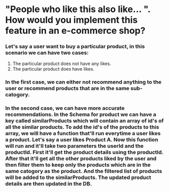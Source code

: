 # "People who like this also like... ". How would you implement this feature in an e-commerce shop?

### Let's say a user want to buy a particular product, in this scenario we can have two cases:
1. The particular product does not have any likes.
2. The particular product does have likes.
### In the first case, we can either not recommend anything to the user or recommend products that are in the same sub-catogory. 
### In the second case, we can have more accurate recommendations. In the Schema for product we can have a key called similarProducts which will contain an array of id's of all the similar products. To add the id's of the products to this array, we will have a function that'll run everytime a user likes a product. Let's say a user likes Product A. Now this function will run and it'll take two parameters the userId and the productId. First it'll get the product details using the productId. After that it'll get all the other products liked by the user and then filter them to keep only the products which are in the same catogory as the product. And the filtered list of products will be added to the similarProducts. The updated product details are then updated in the DB.